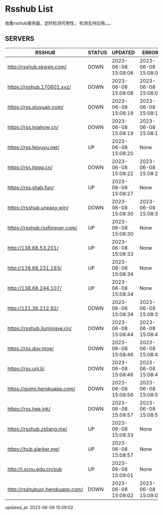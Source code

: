 # Rsshub List

收集rsshub服务器，定时检测可用性， 检测支持应用。。。


## SERVERS

|  RSSHUB   | STATUS  | UPDATED  | ERROR  | TWITTER |  
|  ----  | ----  | ----  | ----  | ---- |  
| http://rsshub.sksren.com/ | DOWN | 2023-06-08 15:08:08 | 2023-06-08 15:08:08 |  
| https://rsshub.170601.xyz/ | DOWN | 2023-06-08 15:08:08 | 2023-06-08 15:08:08 |  
| https://rss.qiuyuair.com/ | DOWN | 2023-06-08 15:08:19 | 2023-06-08 15:08:19 |  
| https://rss.injahow.cn/ | DOWN | 2023-06-08 15:08:19 | 2023-06-08 15:08:19 |  
| https://rss.feiyuyu.net/ | UP | 2023-06-08 15:08:20 | None |OK|  
| https://rss.itggg.cn/ | DOWN | 2023-06-08 15:08:22 | 2023-06-08 15:08:22 |  
| https://rss.shab.fun/ | UP | 2023-06-08 15:08:27 | None |OK|  
| https://rsshub.uneasy.win/ | DOWN | 2023-06-08 15:08:30 | 2023-06-08 15:08:30 |  
| https://rsshub.rssforever.com/ | UP | 2023-06-08 15:08:30 | None |OK|  
| http://138.68.53.201/ | UP | 2023-06-08 15:08:33 | None ||  
| http://138.68.231.193/ | UP | 2023-06-08 15:08:34 | None ||  
| http://138.68.244.107/ | UP | 2023-06-08 15:08:34 | None ||  
| http://121.36.212.92/ | DOWN | 2023-06-08 15:08:34 | 2023-06-08 15:08:34 |  
| https://rsshub.liumingye.cn/ | DOWN | 2023-06-08 15:08:44 | 2023-06-08 15:08:44 |  
| https://rss.dov.moe/ | DOWN | 2023-06-08 15:08:46 | 2023-06-08 15:08:46 |  
| https://rss.unl.li/ | DOWN | 2023-06-08 15:08:46 | 2023-06-08 15:08:46 |  
| https://guimi.herokuapp.com/ | DOWN | 2023-06-08 15:08:56 | 2023-06-08 15:08:56 |  
| https://rss.hee.ink/ | DOWN | 2023-06-08 15:08:57 | 2023-06-08 15:08:57 |  
| https://rsshub.zsliang.me/ | UP | 2023-06-08 15:08:33 | None |OK|  
| https://hub.slarker.me/ | UP | 2023-06-08 15:08:57 | None |OK|  
| http://i.scnu.edu.cn/sub | UP | 2023-06-08 15:09:01 | None ||  
| http://rsshubusr.herokuapp.com/ | DOWN | 2023-06-08 15:09:02 | 2023-06-08 15:09:02 |  
  

updated_at: 2023-06-08 15:09:02  
